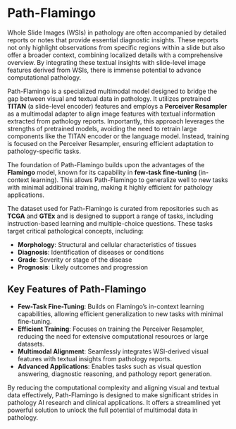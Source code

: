 # Path-Flamingo

Whole Slide Images (WSIs) in pathology are often accompanied by detailed reports or notes that provide essential diagnostic insights. These reports not only highlight observations from specific regions within a slide but also offer a broader context, combining localized details with a comprehensive overview. By integrating these textual insights with slide-level image features derived from WSIs, there is immense potential to advance computational pathology.

Path-Flamingo is a specialized multimodal model designed to bridge the gap between visual and textual data in pathology. It utilizes pretrained **TITAN** (a slide-level encoder) features and employs a **Perceiver Resampler** as a multimodal adapter to align image features with textual information extracted from pathology reports. Importantly, this approach leverages the strengths of pretrained models, avoiding the need to retrain large components like the TITAN encoder or the language model. Instead, training is focused on the Perceiver Resampler, ensuring efficient adaptation to pathology-specific tasks.

The foundation of Path-Flamingo builds upon the advantages of the **Flamingo** model, known for its capability in **few-task fine-tuning** (in-context learning). This allows Path-Flamingo to generalize well to new tasks with minimal additional training, making it highly efficient for pathology applications.

The dataset used for Path-Flamingo is curated from repositories such as **TCGA** and **GTEx** and is designed to support a range of tasks, including instruction-based learning and multiple-choice questions. These tasks target critical pathological concepts, including:

- **Morphology**: Structural and cellular characteristics of tissues  
- **Diagnosis**: Identification of diseases or conditions  
- **Grade**: Severity or stage of the disease  
- **Prognosis**: Likely outcomes and progression  

## Key Features of Path-Flamingo

- **Few-Task Fine-Tuning**: Builds on Flamingo’s in-context learning capabilities, allowing efficient generalization to new tasks with minimal fine-tuning.  
- **Efficient Training**: Focuses on training the Perceiver Resampler, reducing the need for extensive computational resources or large datasets.  
- **Multimodal Alignment**: Seamlessly integrates WSI-derived visual features with textual insights from pathology reports.  
- **Advanced Applications**: Enables tasks such as visual question answering, diagnostic reasoning, and pathology report generation.  

By reducing the computational complexity and aligning visual and textual data effectively, Path-Flamingo is designed to make significant strides in pathology AI research and clinical applications. It offers a streamlined yet powerful solution to unlock the full potential of multimodal data in pathology.
